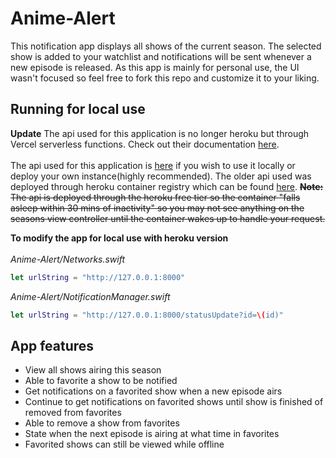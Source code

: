 # Anime-Alert
This notification app displays all shows of the current season. The selected show is added to your watchlist and notifications will be sent whenever a new episode is released. As this app is mainly for personal use, the UI wasn't focused so feel free to fork this repo and customize it to your liking.


## Running for local use
**Update** The api used for this application is no longer heroku but through Vercel serverless functions. Check out their documentation [here](https://vercel.com/docs/serverless-functions/introduction).<br>
<br>
The api used for this application is [here](https://github.com/junqili259/Anime-Alert-serverless) if you wish to use it locally or deploy your own instance(highly recommended). The older api used was deployed through heroku container registry which can be found [here](https://github.com/junqili259/Anime-Alert-api). ~~**Note:** The api is deployed through the heroku free tier so the container "falls asleep within 30 mins of inactivity" so you may not see anything on the seasons view controller until the container wakes up to handle your request.~~


**To modify the app for local use with heroku version** <br>
<br>
*Anime-Alert/Networks.swift*
```swift
let urlString = "http://127.0.0.1:8000"
```

*Anime-Alert/NotificationManager.swift*
```swift
let urlString = "http://127.0.0.1:8000/statusUpdate?id=\(id)"
```

## App features
+ View all shows airing this season
+ Able to favorite a show to be notified
+ Get notifications on a favorited show when a new episode airs
+ Continue to get notifications on favorited shows until show is finished of removed from favorites
+ Able to remove a show from favorites
+ State when the next episode is airing at what time in favorites
+ Favorited shows can still be viewed while offline
